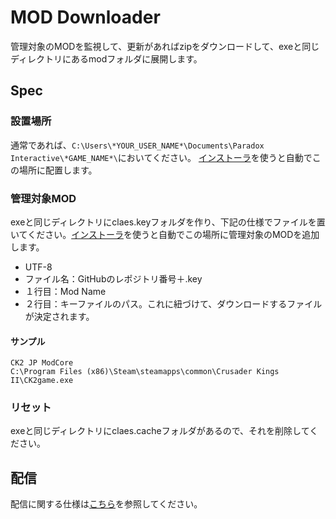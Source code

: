 # MOD Downloader
管理対象のMODを監視して、更新があればzipをダウンロードして、exeと同じディレクトリにあるmodフォルダに展開します。

## Spec
### 設置場所
通常であれば、```C:\Users\*YOUR_USER_NAME*\Documents\Paradox Interactive\*GAME_NAME*\```においてください。
[インストーラ](https://github.com/matanki-saito/SimpleInstaller)を使うと自動でこの場所に配置します。

### 管理対象MOD
exeと同じディレクトリにclaes.keyフォルダを作り、下記の仕様でファイルを置いてください。[インストーラ](https://github.com/matanki-saito/SimpleInstaller)を使うと自動でこの場所に管理対象のMODを追加します。

 - UTF-8
 - ファイル名：GitHubのレポジトリ番号＋.key
 - １行目：Mod Name
 - ２行目：キーファイルのパス。これに紐づけて、ダウンロードするファイルが決定されます。

#### サンプル
```
CK2 JP ModCore
C:\Program Files (x86)\Steam\steamapps\common\Crusader Kings II\CK2game.exe
```

### リセット
exeと同じディレクトリにclaes.cacheフォルダがあるので、それを削除してください。

## 配信
配信に関する仕様は[こちら](https://github.com/matanki-saito/dlldistributionserver)を参照してください。
